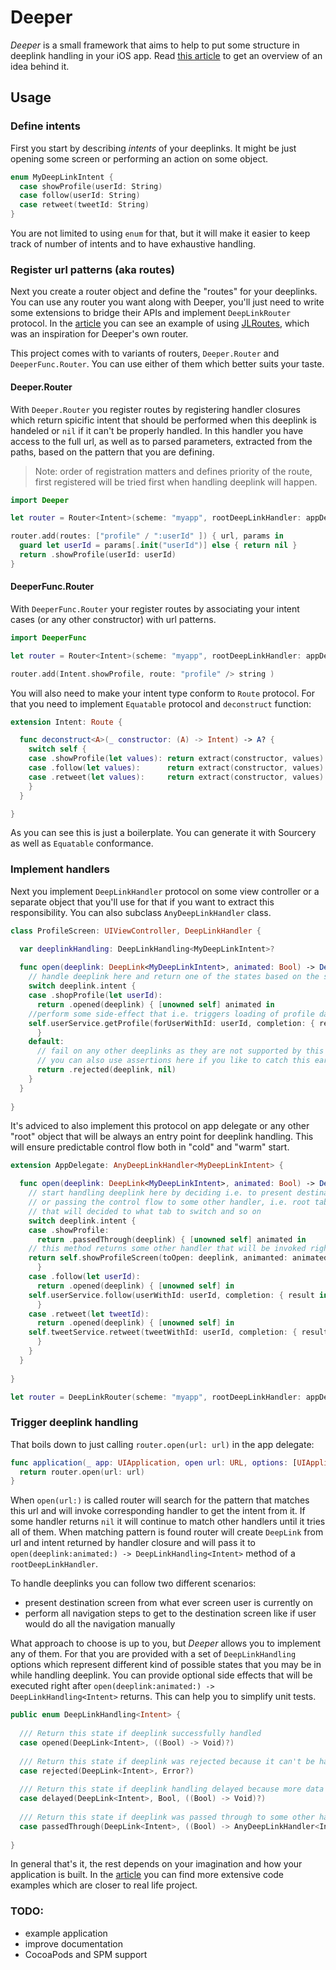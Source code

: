 # Deeper

*Deeper* is a small framework that aims to help to put some structure in deeplink handling in your iOS app. Read [this article](http://ilya.puchka.me/deeplinks-no-brainer/) to get an overview of an idea behind it.

## Usage

### Define intents

First you start by describing *intents* of your deeplinks. It might be just opening some screen or performing an action on some object.

```swift
enum MyDeepLinkIntent {
  case showProfile(userId: String)
  case follow(userId: String)
  case retweet(tweetId: String)
}
```

You are not limited to using `enum` for that, but it will make it easier to keep track of number of intents and to have exhaustive handling.

### Register url patterns (aka routes)

Next you create a router object and define the "routes" for your deeplinks. You can use any router you want along with Deeper, you'll just need to write some extensions to bridge their APIs and implement `DeepLinkRouter` protocol. In the [article](http://ilya.puchka.me/deeplinks-no-brainer/) you can see an example of using [JLRoutes](https://github.com/joeldev/JLRoutes), which was an inspiration for Deeper's own router.

This project comes with to variants of routers, `Deeper.Router` and `DeeperFunc.Router`. You can use either of them which better suits your taste.

#### Deeper.Router

With `Deeper.Router` you register routes by registering handler closures which return spicific intent that should be performed when this deeplink is handeled or `nil` if it can't be properly handled. In this handler you have access to the full url, as well as to parsed parameters, extracted from the paths, based on the pattern that you are defining.

> Note: order of registration matters and defines priority of the route, first registered will be tried first when handling deeplink will happen.

```swift
import Deeper

let router = Router<Intent>(scheme: "myapp", rootDeepLinkHandler: appDelegate)

router.add(routes: ["profile" / ":userId" ]) { url, params in
  guard let userId = params[.init("userId")] else { return nil }
  return .showProfile(userId: userId)
}
```

#### DeeperFunc.Router

With `DeeperFunc.Router` your register routes by associating your intent cases (or any other constructor) with url patterns.

```swift
import DeeperFunc

let router = Router<Intent>(scheme: "myapp", rootDeepLinkHandler: appDelegate)

router.add(Intent.showProfile, route: "profile" /> string )
```

You will also need to make your intent type conform to `Route` protocol. For that you need to implement `Equatable` protocol and `deconstruct` function:

```swift
extension Intent: Route {

  func deconstruct<A>(_ constructor: (A) -> Intent) -> A? {
    switch self {
    case .showProfile(let values): return extract(constructor, values)
    case .follow(let values):      return extract(constructor, values)
    case .retweet(let values):     return extract(constructor, values)
    }
  } 

}
```

As you can see this is just a boilerplate. You can generate it with Sourcery as well as `Equatable` conformance.


### Implement handlers

Next you implement `DeepLinkHandler` protocol on some view controller or a separate object that you'll use for that if you want to extract this responsibility. You can also subclass `AnyDeepLinkHandler` class.

```swift
class ProfileScreen: UIViewController, DeepLinkHandler {

  var deeplinkHandling: DeepLinkHandling<MyDeepLinkIntent>?
	
  func open(deeplink: DeepLink<MyDeepLinkIntent>, animated: Bool) -> DeepLinkHandling<MyDeepLinkIntent> {
    // handle deeplink here and return one of the states based on the state of the app
    switch deeplink.intent {
    case .shopProfile(let userId):
      return .opened(deeplink) { [unowned self] animated in 
	//perform some side-effect that i.e. triggers loading of profile data
	self.userService.getProfile(forUserWithId: userId, completion: { result in self.updateView(result) })
      }
    default:
      // fail on any other deeplinks as they are not supported by this screen
      // you can also use assertions here if you like to catch this earlier
      return .rejected(deeplink, nil)
    }
  }
  
}
```

It's adviced to also implement this protocol on app delegate or any other "root" object that will be always an entry point for deeplink handling. This will ensure predictable control flow both in "cold" and "warm" start.

```swift
extension AppDelegate: AnyDeepLinkHandler<MyDeepLinkIntent> {

  func open(deeplink: DeepLink<MyDeepLinkIntent>, animated: Bool) -> DeepLinkHandling<MyDeepLinkIntent> {
    // start handling deeplink here by deciding i.e. to present destination screen modally
    // or passing the control flow to some other handler, i.e. root tab bar controller
    // that will decided to what tab to switch and so on
    switch deeplink.intent {
    case .showProfile:
      return .passedThrough(deeplink) { [unowned self] animated in 
	// this method returns some other handler that will be invoked right after this closure returns
	return self.showProfileScreen(toOpen: deeplink, animanted: animated)
      }
    case .follow(let userId):
      return .opened(deeplink) { [unowned self] in
	self.userService.follow(userWithId: userId, completion: { result in self.showUserMessage(result) })
      }
    case .retweet(let tweetId):
      return .opened(deeplink) { [unowned self] in
	self.tweetService.retweet(tweetWithId: userId, completion: { result in self.showUserMessage(result) })
      }
    }
  }
  
}

let router = DeepLinkRouter(scheme: "myapp", rootDeepLinkHandler: appDelegate)
```

### Trigger deeplink handling

That boils down to just calling `router.open(url: url)` in the app delegate:

```swift
func application(_ app: UIApplication, open url: URL, options: [UIApplicationOpenURLOptionsKey : Any] = [:]) -> Bool {
  return router.open(url: url)
}
```

When `open(url:)` is called router will search for the pattern that matches this url and will invoke corresponding handler to get the intent from it. If some handler returns `nil` it will continue to match other handlers until it tries all of them. When matching pattern is found router will create `DeepLink` from url and intent returned by handler closure and will pass it to `open(deeplink:animated:) -> DeepLinkHandling<Intent>` method of a `rootDeepLinkHandler`.

To handle deeplinks you can follow two different scenarios:

- present destination screen from what ever screen user is currently on
- perform all navigation steps to get to the destination screen like if user would do all the navigation manually 

What approach to choose is up to you, but *Deeper* allows you to implement any of them. For that you are provided with a set of `DeepLinkHandling` options which represent different kind of possible states that you may be in while handling deeplink. You can provide optional side effects that will be executed right after `open(deeplink:animated:) -> DeepLinkHandling<Intent>` returns. This can help you to simplify unit tests.

```swift
public enum DeepLinkHandling<Intent> {
    
  /// Return this state if deeplink successfully handled
  case opened(DeepLink<Intent>, ((Bool) -> Void)?)
    
  /// Return this state if deeplink was rejected because it can't be handeled, with optional error
  case rejected(DeepLink<Intent>, Error?)
    
  /// Return this state if deeplink handling delayed because more data is needed
  case delayed(DeepLink<Intent>, Bool, ((Bool) -> Void)?)
    
  /// Return this state if deeplink was passed through to some other handler
  case passedThrough(DeepLink<Intent>, ((Bool) -> AnyDeepLinkHandler<Intent>)?)
    
}

```

In general that's it, the rest depends on your imagination and how your application is built. In the [article](http://ilya.puchka.me/deeplinks-no-brainer/) you can find more extensive code examples which are closer to real life project.

### TODO:

- example application
- improve documentation
- CocoaPods and SPM support
